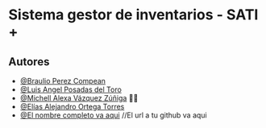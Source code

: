 
# Sistema gestor de inventarios - SATI + 





## Autores

- [@Braulio Perez Compean](https://www.github.com/ghstll)
- [@Luis Angel Posadas del Toro](https://github.com/luisPosadas3)
- [@Michell Alexa Vázquez Zúñiga](https://github.com/alexamh24) 🌸🌸
- [@Elías Alejandro Ortega Torres](https://github.com/EA2704)
- [@El nombre completo va aqui](https://www.github.com) //El url a tu github va aqui


